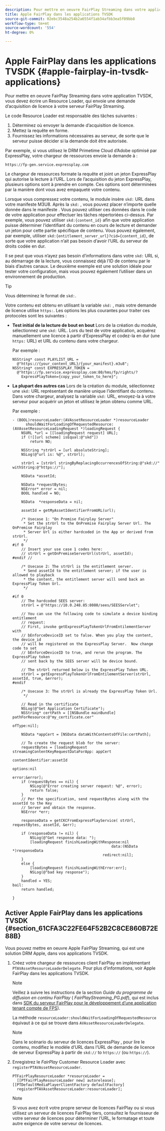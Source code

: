 ```yaml
---
description: Pour mettre en oeuvre FairPlay Streaming dans votre application TVSDK, vous devez écrire un Resource Loader, qui envoie une demande d’acquisition de licence à votre serveur FairPlay Streaming.
title: Apple FairPlay dans les applications TVSDK
source-git-commit: 02ebc3548a254b2a6554f1ab34afbb3ea5f09bb8
workflow-type: tm+mt
source-wordcount: '554'
ht-degree: 0%

---
```


# Apple FairPlay dans les applications TVSDK {#apple-fairplay-in-tvsdk-applications}

Pour mettre en oeuvre FairPlay Streaming dans votre application TVSDK, vous devez écrire un Resource Loader, qui envoie une demande d’acquisition de licence à votre serveur FairPlay Streaming.

Le code Resource Loader est responsable des tâches suivantes :

1. Déterminez où envoyer la demande d’acquisition de licence.
1. Mettez la requête en forme.
1. Fournissez les informations nécessaires au serveur, de sorte que le serveur puisse décider si la demande doit être autorisée.

Par exemple, si vous utilisez le DRM Primetime Cloud d’Adobe optimisé par ExpressPlay, votre chargeur de ressources envoie la demande à :

```
https://fp-gen.service.expressplay.com
```

Le chargeur de ressources formate la requête et joint un jeton ExpressPlay qui autorise la lecture à l’URL. Lors de l’acquisition du jeton ExpressPlay, plusieurs options sont à prendre en compte. Ces options sont déterminées par la manière dont vous avez empaqueté votre contenu.

Lorsque vous compressez votre contenu, le module insère `skd:` URL dans votre manifeste M3U8. Après la `skd:` , vous pouvez placer n’importe quelle donnée dans le manifeste . Vous pouvez utiliser ces données dans le code de votre application pour effectuer les tâches répertoriées ci-dessus. Par exemple, vous pouvez utiliser `skd:{content_id}` afin que votre application puisse déterminer l’identifiant du contenu en cours de lecture et demander un jeton pour cette partie spécifique de contenu. Vous pouvez également, par exemple, utiliser `skd:{entitlement_server_url}?cid={content_id}`, de sorte que votre application n’ait pas besoin d’avoir l’URL du serveur de droits codée en dur.

Il se peut que vous n’ayez pas besoin d’informations dans votre `skd:` URL si, au démarrage de la lecture, vous connaissez déjà l’ID de contenu par le biais d’autres canaux. Le deuxième exemple est une solution idéale pour tester votre configuration, mais vous pouvez également l’utiliser dans un environnement de production.

>[!TIP]
>
>Vous déterminez le format de `skd:`.

Votre contenu est obtenu en utilisant la variable `skd:` , mais votre demande de licence utilise `https:`. Les options les plus courantes pour traiter ces protocoles sont les suivantes :

* **Test initial de la lecture de bout en bout** Lors de la création du module, sélectionnez une `skd:` URL. Lors du test de votre application, acquérez manuellement une licence à partir d’ExpressPlay et codez-la en dur (une `https:` URL) et URL du contenu dans votre chargeur.

  Par exemple :

  ```
  NSString* const PLAYLIST_URL =  
    @"https://{your_content_URL}/{your_manifest}.m3u8"; 
  NSString* const EXPRESSPLAY_TOKEN =  
    @"https://fp.service.expressplay.com:80/hms/fp/rights/? 
      ExpressPlayToken={copy_your_token_to_here}";
  ```

* **La plupart des autres cas** Lors de la création du module, sélectionnez une `skd:` URL représentant de manière unique l’identifiant du contenu. Dans votre chargeur, analysez la variable `skd:` URL, envoyez-la à votre serveur pour acquérir un jeton et utilisez le jeton obtenu comme URL.

  Par exemple :

  ```
  - (BOOL)resourceLoader:(AVAssetResourceLoader *)resourceLoader  
        shouldWaitForLoadingOfRequestedResource:(AVAssetResourceLoadingRequest *)loadingRequest { 
      NSURL *url = [[loadingRequest request] URL]; 
      if (![[url scheme] isEqual:@"skd"]) 
          return NO; 
  
      NSString *strUrl = [url absoluteString]; 
      NSLog(@"url is: %@", strUrl); 
  
      strUrl = [strUrl stringByReplacingOccurrencesOfString:@"skd://" withString:@"https://"]; 
  
      NSData *assetId; 
  
      NSData *requestBytes; 
      NSError* error = nil; 
      BOOL handled = NO; 
  
      NSData  *responseData = nil; 
  
      assetId = getMyAssetIdentifierFromURL(url); 
  
      /* Usecase 1: "On Premise Fairplay Server" 
       * Set the strUrl to the OnPremise Fairplay Server Url. The OnPremise Fairplay  
       * Server Url is either hardcoded in the App or derived from strUrl. 
       */ 
  #if 0  
      // Insert your use case 1 codes here: 
      // strUrl = getOnPremiseServerUrl(strUrl, assetId); 
  #endif // 
  
      /* Usecase 2: The strUrl is the entitlement server. 
       * Send assetId to the entitlement server; if the user is allowed to playback  
       * the content, the entitlement server will send back an ExpressPlay Token Url. 
       */ 
  
  #if 0 
      // The hardcoded SEES server: 
      strUrl = @"https://10.0.248.85:8080/sees/SEESServlet"; 
  
      // You can use the following code to simulate a device binding entitlement  
      // request:  
      // First, invoke getExpressPlayTokenUrlFromEntilementServer with  
      // bEnforceDeviceID set to false. When you play the content, the device_id  
      // will be registered on the ExpressPlay Server.  Now change code to set  
      // bEnforceDeviceID to true, and rerun the program. The ExpressPlay token  
      // sent back by the SEES server will be device bound. 
  
      // The strUrl returned below is the ExpressPlay Token URL. 
      strUrl = getExpressPlayTokenUrlFromEntilementServer(strUrl, assetId, true, &error); 
  #endif 
  
      /* Usecase 3: The strUrl is already the ExpressPlay Token Url. 
       */ 
  
      // Read in the certificate 
      NSLog(@"Get Application Certificate"); 
      NSString* certPath = [[NSBundle mainBundle] pathForResource:@"my_certificate.cer"  
                                                           ofType:nil]; 
  
      NSData *appCert = [NSData dataWithContentsOfFile:certPath]; 
  
      // To create the request blob for the server: 
      requestBytes = [loadingRequest streamingContentKeyRequestDataForApp: appCert 
                                                        contentIdentifier:assetId  
                                                                  options:nil  
                                                                    error:&error]; 
      if (requestBytes == nil) { 
          NSLog(@"Error creating server request: %@", error); 
          return false; 
      } 
      // Per the specification, send requestBytes along with the assetId to the Key 
      // Server and obtain the response. 
      NSError *err; 
  
      responseData = getCKCFromExpressPlayService( strUrl, requestBytes, assetId, &err); 
  
      if (responseData != nil) { 
          NSLog(@"Get response data: "); 
          [loadingRequest finishLoadingWithResponse:nil  
                                               data:(NSData *)responseData 
                                           redirect:nil]; 
      } 
      else { 
          [loadingRequest finishLoadingWithError:err]; 
          NSLog(@"bad key response"); 
      } 
      handled = YES; 
  bail: 
      return handled; 
  
  }
  ```

## Activer Apple FairPlay dans les applications TVSDK {#section_61CFA3C22FE64F52B2C8CE860B72E88B}

Vous pouvez mettre en oeuvre Apple FairPlay Streaming, qui est une solution DRM Apple, dans vos applications TVSDK.

1. Créez votre chargeur de ressources client FairPlay en implémentant `PTAVAssetResourceLoaderDelegate`. Pour plus d’informations, voir Apple FairPlay dans les applications TVSDK.

   >[!NOTE]
   >
   >Veillez à suivre les instructions de la section *Guide du programme de diffusion en continu FairPlay* ( *FairPlayStreaming_PG.pdf*), qui est inclus dans [SDK du serveur FairPlay pour le développement d’une application tenant compte de FPS](https://developer.apple.com/services-account/download?path=/Developer_Tools/FairPlay_Streaming_SDK/FairPlay_Streaming_Server_SDK.zip)).

   La méthode `resourceLoader:shouldWaitForLoadingOfRequestedResource` équivaut à ce qui se trouve dans `AVAssetResourceLoaderDelegate`.

   >[!NOTE]
   >
   >Dans le scénario du serveur de licences ExpressPlay , pour lire le contenu, modifiez le modèle d’URL dans l’URL de demande de licence de serveur ExpressPlay à partir de `skd://` to `https://` (ou `https://`).

1. Enregistrez le *FairPlay* Customer Resource Loader avec `registerPTAVAssetResourceLoader`.

   ```
   PTFairPlayResourceLoader *resourceLoader =  
     [[PTFairPlayResourceLoader new] autorelease];  
   [[PTDefaultMediaPlayerClientFactory defaultFactory]  
     registerPTAVAssetResourceLoader:resourceLoader];
   ```

   >[!NOTE]
   >
   >Si vous avez écrit votre propre serveur de licences FairPlay ou si vous utilisez un serveur de licences FairPlay tiers, consultez le fournisseur de votre serveur de licences pour déterminer l’URL, le formatage et toute autre exigence de votre serveur de licences.
